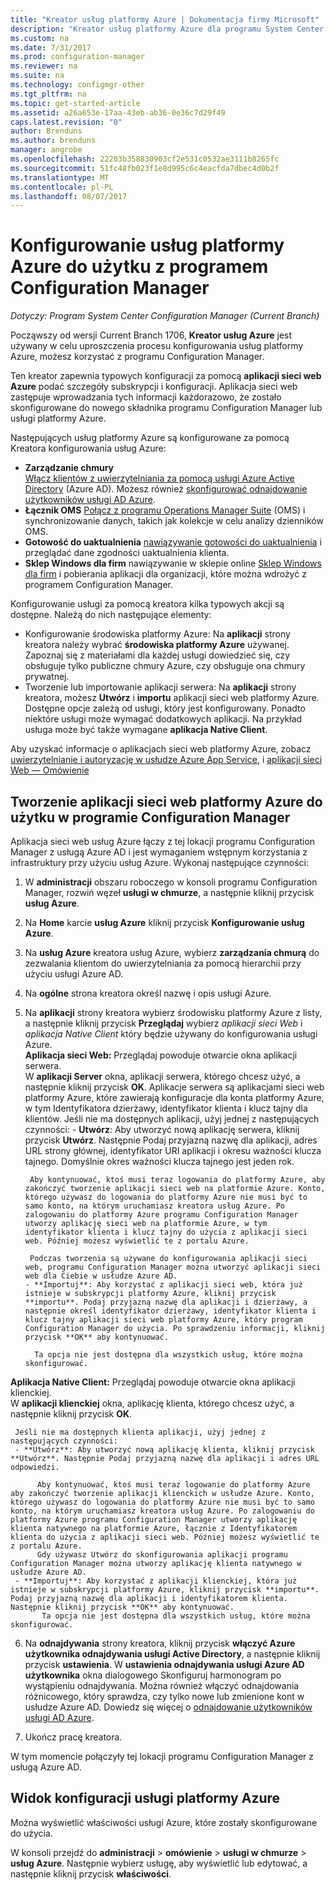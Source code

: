 ```yaml
---
title: "Kreator usług platformy Azure | Dokumentacja firmy Microsoft"
description: "Kreator usług platformy Azure dla programu System Center Configuration Manager — informacje"
ms.custom: na
ms.date: 7/31/2017
ms.prod: configuration-manager
ms.reviewer: na
ms.suite: na
ms.technology: configmgr-other
ms.tgt_pltfrm: na
ms.topic: get-started-article
ms.assetid: a26a653e-17aa-43eb-ab36-0e36c7d29f49
caps.latest.revision: "0"
author: Brenduns
ms.author: brenduns
manager: angrobe
ms.openlocfilehash: 22203b358830903cf2e531c0532ae3111b8265fc
ms.sourcegitcommit: 51fc48fb023f1e8d995c6c4eacfda7dbec4d0b2f
ms.translationtype: MT
ms.contentlocale: pl-PL
ms.lasthandoff: 08/07/2017
---
```

# <a name="configure-azure-services-for-use-with-configuration-manager"></a>Konfigurowanie usług platformy Azure do użytku z programem Configuration Manager

*Dotyczy: Program System Center Configuration Manager (Current Branch)*

Począwszy od wersji Current Branch 1706, **Kreator usług Azure** jest używany w celu uproszczenia procesu konfigurowania usług platformy Azure, możesz korzystać z programu Configuration Manager.

Ten kreator zapewnia typowych konfiguracji za pomocą **aplikacji sieci web Azure** podać szczegóły subskrypcji i konfiguracji. Aplikacja sieci web zastępuje wprowadzania tych informacji każdorazowo, że zostało skonfigurowane do nowego składnika programu Configuration Manager lub usługi platformy Azure.

Następujących usług platformy Azure są konfigurowane za pomocą Kreatora konfigurowania usług Azure:
-   **Zarządzanie chmury**   
    [Włącz klientów z uwierzytelniania za pomocą usługi Azure Active Directory]() (Azure AD). Możesz również [skonfigurować odnajdowanie użytkowników usługi AD Azure](/sccm/core/servers/deploy/configure/configure-discovery-methods#azureaadisc).
-   **Łącznik OMS**
    [Połącz z programu Operations Manager Suite](/sccm/core/clients/manage/sync-data-microsoft-operations-management-suite) (OMS) i synchronizowanie danych, takich jak kolekcje w celu analizy dzienników OMS.
-   **Gotowość do uaktualnienia**
    [nawiązywanie gotowości do uaktualnienia](/sccm/core/clients/manage/upgrade/upgrade-analytics) i przeglądać dane zgodności uaktualnienia klienta.
-   **Sklep Windows dla firm** nawiązywanie w sklepie online [Sklep Windows dla firm](/sccm/apps/deploy-use/manage-apps-from-the-windows-store-for-business) i pobierania aplikacji dla organizacji, które można wdrożyć z programem Configuration Manager.

Konfigurowanie usługi za pomocą kreatora kilka typowych akcji są dostępne.
Należą do nich następujące elementy:
-   Konfigurowanie środowiska platformy Azure:  Na **aplikacji** strony kreatora należy wybrać **środowiska platformy Azure** używanej. Zapoznaj się z materiałami dla każdej usługi dowiedzieć się, czy obsługuje tylko publiczne chmury Azure, czy obsługuje ona chmury prywatnej.
-   Tworzenie lub importowanie aplikacji serwera:   Na **aplikacji** strony kreatora, możesz **Utwórz** i **importu** aplikacji sieci web platformy Azure. Dostępne opcje zależą od usługi, który jest konfigurowany.  Ponadto niektóre usługi może wymagać dodatkowych aplikacji. Na przykład usługa może być także wymagane **aplikacja Native Client**.


Aby uzyskać informacje o aplikacjach sieci web platformy Azure, zobacz [uwierzytelnianie i autoryzację w usłudze Azure App Service](/azure/app-service/app-service-authentication-overview), i [aplikacji sieci Web — Omówienie](/azure/app-service-web/app-service-web-overview)


## <a name="webapp"></a>Tworzenie aplikacji sieci web platformy Azure do użytku w programie Configuration Manager

Aplikacja sieci web usług Azure łączy z tej lokacji programu Configuration Manager z usługą Azure AD i jest wymaganiem wstępnym korzystania z infrastruktury przy użyciu usług Azure. Wykonaj następujące czynności:

1.  W **administracji** obszaru roboczego w konsoli programu Configuration Manager, rozwiń węzeł **usługi w chmurze**, a następnie kliknij przycisk **usług Azure**.
2.  Na **Home** karcie **usług Azure** kliknij przycisk **Konfigurowanie usług Azure**.
3.  Na **usług Azure** kreatora usług Azure, wybierz **zarządzania chmurą** do zezwalania klientom do uwierzytelniania za pomocą hierarchii przy użyciu usługi Azure AD.
4.  Na **ogólne** strona kreatora określ nazwę i opis usługi Azure.
5.  Na **aplikacji** strony kreatora wybierz środowisku platformy Azure z listy, a następnie kliknij przycisk **Przeglądaj** wybierz *aplikacji sieci Web* i *aplikacja Native Client* który będzie używany do konfigurowania usługi Azure.     
    **Aplikacja sieci Web:**   Przeglądaj powoduje otwarcie okna aplikacji serwera.    
      W **aplikacji Server** okna, aplikacji serwera, którego chcesz użyć, a następnie kliknij przycisk **OK**. Aplikacje serwera są aplikacjami sieci web platformy Azure, które zawierają konfiguracje dla konta platformy Azure, w tym Identyfikatora dzierżawy, identyfikator klienta i klucz tajny dla klientów.
    Jeśli nie ma dostępnych aplikacji, użyj jednej z następujących czynności:
        - **Utwórz**: Aby utworzyć nową aplikację serwera, kliknij przycisk **Utwórz**. Następnie Podaj przyjazną nazwę dla aplikacji, adres URL strony głównej, identyfikator URI aplikacji i okresu ważności klucza tajnego. Domyślnie okres ważności klucza tajnego jest jeden rok.

         Aby kontynuować, ktoś musi teraz logowania do platformy Azure, aby zakończyć tworzenie aplikacji sieci web na platformie Azure. Konto, którego używasz do logowania do platformy Azure nie musi być to samo konto, na którym uruchamiasz kreatora usług Azure. Po zalogowaniu do platformy Azure programu Configuration Manager utworzy aplikację sieci web na platformie Azure, w tym identyfikator klienta i klucz tajny do użycia z aplikacji sieci web. Później możesz wyświetlić te z portalu Azure.

         Podczas tworzenia są używane do konfigurowania aplikacji sieci web, programu Configuration Manager można utworzyć aplikacji sieci web dla Ciebie w usłudze Azure AD.
        - **Importuj**: Aby korzystać z aplikacji sieci web, która już istnieje w subskrypcji platformy Azure, kliknij przycisk **importu**. Podaj przyjazną nazwę dla aplikacji i dzierżawy, a następnie określ identyfikator dzierżawy, identyfikator klienta i klucz tajny aplikacji sieci web platformy Azure, który program Configuration Manager do użycia. Po sprawdzeniu informacji, kliknij przycisk **OK** aby kontynuować.

          Ta opcja nie jest dostępna dla wszystkich usług, które można skonfigurować.

   **Aplikacja Native Client:**  Przeglądaj powoduje otwarcie okna aplikacji klienckiej.  
     W **aplikacji klienckiej** okna, aplikację klienta, którego chcesz użyć, a następnie kliknij przycisk **OK**.

     Jeśli nie ma dostępnych klienta aplikacji, użyj jednej z następujących czynności:
     - **Utwórz**: Aby utworzyć nową aplikację klienta, kliknij przycisk **Utwórz**. Następnie Podaj przyjazną nazwę dla aplikacji i adres URL odpowiedzi.

          Aby kontynuować, ktoś musi teraz logowanie do platformy Azure aby zakończyć tworzenie aplikacji klienckich w usłudze Azure. Konto, którego używasz do logowania do platformy Azure nie musi być to samo konto, na którym uruchamiasz kreatora usług Azure. Po zalogowaniu do platformy Azure programu Configuration Manager utworzy aplikację klienta natywnego na platformie Azure, łącznie z Identyfikatorem klienta do użycia z aplikacji sieci web. Później możesz wyświetlić te z portalu Azure.
          Gdy używasz Utwórz do skonfigurowania aplikacji programu Configuration Manager można utworzy aplikację klienta natywnego w usłudze Azure AD.
     - **Importuj**: Aby korzystać z aplikacji klienckiej, która już istnieje w subskrypcji platformy Azure, kliknij przycisk **importu**. Podaj przyjazną nazwę dla aplikacji i identyfikatorem klienta. Następnie kliknij przycisk **OK** aby kontynuować.
           Ta opcja nie jest dostępna dla wszystkich usług, które można skonfigurować.

  <!--  MOVE THIS AND STEP 6 TO configure Azure AD User Discover  content
       [!TIP]  
     When you use Import, the account you use to run the wizard must have the *Read directory data* application permission in the Azure portal. This is required to set the correct permissions for the App. When you use Create, Configuration Manager creates the app with the correct permissions. However, you still must give consent to the application in the Azure portal.   -->


6.  Na **odnajdywania** strony kreatora, kliknij przycisk **włączyć Azure użytkownika odnajdywania usługi Active Directory**, a następnie kliknij przycisk **ustawienia**.
W **ustawienia odnajdywania usługi Azure AD użytkownika** okna dialogowego Skonfiguruj harmonogram po wystąpieniu odnajdywania. Można również włączyć odnajdowania różnicowego, który sprawdza, czy tylko nowe lub zmienione kont w usłudze Azure AD. Dowiedz się więcej o [odnajdowanie użytkowników usługi AD Azure](/sccm/core/servers/deploy/configure/about-discovery-methods#azureaddisc).
 
 7. Ukończ pracę kreatora.

W tym momencie połączyły tej lokacji programu Configuration Manager z usługą Azure AD.

## <a name="view-the-configuration-of-an-azure-service"></a>Widok konfiguracji usługi platformy Azure
Można wyświetlić właściwości usługi Azure, które zostały skonfigurowane do użycia.

W konsoli przejdź do **administracji** > **omówienie** > **usługi w chmurze** > **usług Azure**. Następnie wybierz usługę, aby wyświetlić lub edytować, a następnie kliknij przycisk **właściwości**.
